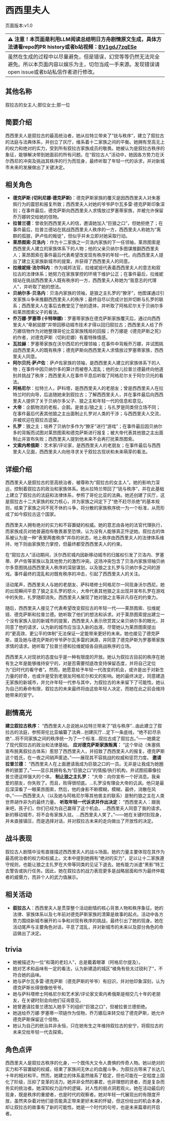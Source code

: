 # 西西里夫人
页面版本:v1.0
 

| :warning: 注意！本页面是利用LLM阅读总结明日方舟剧情原文生成，具体方法请看repo的PR history或者b站视频：[BV1gdJ7zqESe](https://www.bilibili.com/video/BV1gdJ7zqESe/)         |
|:----------------------------|
| 虽然在生成的过程中以尽量避免，但是错误，幻觉等等仍然无法完全避免。所以本页面内容以娱乐为主，切勿当成一手来源。发现错误请open issue或者b站私信作者进行修改。|



## 其他名称
叙拉古的女主人;那位女士;那一位
## 简要介绍
西西里夫人是叙拉古的最高统治者，她从拉特兰带来了“铳与秩序”，建立了叙拉古的法庭与法典体系，并创立了灰厅，维系着十二家族之间的平衡。她拥有至高无上的权力和绝对的实力，受到所有叙拉古家族成员的敬畏。她被认为是叙拉古秩序的象征，能够解决带到她面前的所有问题。在“叙拉古人”活动中，她因各方势力在沃尔西尼的冲突及挑战其秩序的行为而现身，最终听取了年轻一代的诉求，并对新城市未来的发展做出了关键决定。
## 相关角色
-   **德克萨斯 (切利尼娜·德克萨斯)**：德克萨斯家族的覆灭是因西西里夫人对朱塞佩行为的震怒和报复所致；西西里夫人对她的爷爷萨尔瓦多雷·德克萨斯印象深刻；在事件最后，德克萨斯向西西里夫人求情放过罗塞蒂家族，并被允许保留乔万娜转交给她的信物。
-   **拉普兰德**：曾收到西西里夫人的信，邀请她加入“巨狼之口”，但她拒绝了；在事件最后，拉普兰德站在挑战西西里夫人秩序的一方，西西里夫人称她为“离群的孤狼，萨卢佐的叛徒”，但似乎并未立即对她采取行动。
-   **莱昂图索·贝洛内**：作为十二家族之一贝洛内家族的下一任领袖，莱昂图索是西西里夫人建立的家族体系下的人物；他的父亲贝纳尔多图谋推翻西西里夫人；莱昂图索在事件最后代表希望改变现有秩序的年轻一代，向西西里夫人提出了建立无家族新城市的提案，并获得了西西里夫人的同意。
-   **拉维妮娅·法尔科内**：作为城邦法官，拉维妮娅代表着西西里夫人的意志和叙拉古的法律体系；她努力在家族掌控的环境下维护公正；在事件最后，拉维妮娅站在挑战西西里夫人既有秩序的一方，西西里夫人称她为“我意志的代理人”，并听取了她的想法。
-   **贝纳尔多·贝洛内**：贝洛内家族的领袖，是狼之主扎罗的“獠牙”，他图谋通过引发家族斗争来推翻西西里夫人的秩序；最终自尽以完成计划并切断与扎罗的联系；西西里夫人在事后去教堂见了他的遗体，并听取了阿格尼尔关于贝纳尔多和莱昂图索父子的看法。
-   **乔万娜·罗塞蒂 (卡特琳娜)**：罗塞蒂家族在德克萨斯家族覆灭后，通过向西西里夫人“卑躬屈膝”并带回移动城市技术才得以回归叙拉古；西西里夫人给了乔万娜信物作为对她整理哥伦比亚家族残局的回报；乔万娜是《德克萨斯之死》的作者，对德克萨斯（切利尼娜）有着特殊情感。
-   **瓦拉赫**：罗塞蒂家族在沃尔西尼的代理领袖；在事件中背叛乔万娜，并试图挑战西西里夫人的既有秩序；德克萨斯向西西里夫人求情放过罗塞蒂家族，西西里夫人同意。
-   **阿尔贝托·萨卢佐**：萨卢佐家族的领袖，是西西里夫人建立的家族体系下的人物；在事件中因贝纳尔多的算计而被卷入混乱；他的女儿拉普兰德最终向他道别并挑战了秩序；西西里夫人在事件平息后听取了阿格尼尔关于阿尔贝托的看法。
-   **阿格尼尔**：拉特兰人，萨科塔，是西西里夫人的老朋友；曾是西西里夫人在拉特兰时的向导，后追随她来到叙拉古；了解西西里夫人，并在事件最后向西西里夫人提供了关于贝纳尔多父子、狼之主和年轻一代的信息和意见。
-   **大帝**：企鹅物流的老板，企鹅。是兽主/狼之主；与扎罗是同类但立场不同；在事件最后代表其他狼之主出面制止扎罗对人类的干涉；与西西里夫人交流，并被欢迎在叙拉古逗留。
-   **扎罗**：狼之主；培养了贝纳尔多作为“獠牙”进行“游戏”；在事件最后因贝纳尔多的背叛而试图对莱昂图索和德克萨斯进行报复；被大帝代表其他狼之主出面制止并宣布失败；西西里夫人提到他未来不会再打扰莱昂图索。
-   **文索内希俄斯**：艺术家/评论家，是西西里夫人的老朋友；在事件最后与西西里夫人见面，西西里夫人向他寻求关于叙拉古现状和未来萌芽的看法。
## 详细介绍
西西里夫人是叙拉古的至高统治者，被尊称为“叙拉古的女主人”。她的影响力深远，控制着叙拉古的政治和家族体系。她从拉特兰带回了“铳与秩序”，并在此基础上建立了叙拉古的法庭和法律体系，参照了哥伦比亚的法典。她还创建了灰厅，这是叙拉古十二大家族的权力核心，并为家族之间定下了“绝不赶尽杀绝”的基本规则，结束了家族之间不死不休的斗争，将分散的家族秩序统一为一个标准，从而形成了如今叙拉古这个国家。

西西里夫人拥有绝对的实力和不容置疑的权威。她的意志由各地的法官代理执行，而家族成员对她普遍抱有敬畏甚至恐惧，认为没有人能够真正忤逆她。叙拉古的体系被认为是一种“表里两套秩序”并存的状态，地上秩序由西西里夫人的法律体系维持，地下则由家族势力掌控，但最终都受西西里夫人的约束。

在“叙拉古人”活动期间，沃尔西尼城内因新移动城市的归属权引发了贝洛内、罗塞蒂、萨卢佐等家族以及其他势力的激烈冲突。这场冲突包含了贝洛内家族领袖贝纳尔多意图挑战西西里夫人秩序的深层谋划，以及狼之主扎罗与贝纳尔多之间的游戏。事件最终的混乱和对既有秩序的冲击，引起了西西里夫人的关注。

活动尾声，西西里夫人与她的老朋友、萨科塔修士阿格尼尔一同现身沃尔西尼。她的出现瞬间平息了狼之主扎罗的怒火，大帝代表其他狼之主出现并宣布扎罗在游戏中的失败，扎罗随即消失。西西里夫人展现了她对狼之主等非凡存在的约束力。

随后，西西里夫人接见了代表希望改变叙拉古的年轻一代——莱昂图索、拉维妮娅、德克萨斯和拉普兰德。她听取了他们的想法和诉求。对于莱昂图索提出建立一个没有家族入驻的新城市的提案，西西里夫人表示欣赏其父亲贝纳尔多的眼光，并同意了他的请求，认为新的城市应当注入新的血液，尽管她认为莱昂图索提出的“更高效、更公平的体制”无法保证一定能带来更好的未来。她也接见了德克萨斯，提及她与德克萨斯的爷爷萨尔瓦多雷的渊源，并同意了德克萨斯为罗塞蒂家族求情的请求。她听取了拉普兰德和拉维妮娅各自挑战秩序的立场。

西西里夫人对现状的态度似乎是一种有限度的开放。她认为叙拉古目前的秩序在她有生之年是能够维持安宁的，对是否需要彻底改变持保留态度，并将自己定位为“旧时代的看守者”。然而，她愿意给予年轻一代改变的机会，或许是出于对新生力量的好奇，也或许是受到老朋友阿格尼尔和文的影响。她的最终决定，同意建造无家族的新城市，并允许年轻一代参与其中，为叙拉古的未来留下了可能性。她认为自己的寿命有限，叙拉古的未来最终将由这些年轻人决定，而她在此之前会维持她带来的安宁。
## 剧情高光
**建立叙拉古秩序：** “西西里夫人总说她从拉特兰带来了“铳与秩序”...由此建立了叙拉古的法庭，参照哥伦比亚编纂了法典...创建灰厅...定下一条底线，“绝不赶尽杀绝”...将不同家族之间的秩序统一为了一个标准...叙拉古成了叙拉古。”——她奠定了现代叙拉古的政治和法律基础。
**应对德克萨斯家族叛离：** “这个举动（朱塞佩宣布脱离叙拉古体系）惹怒了西西里夫人，并招致了西西里夫人的报复。德克萨斯这个姓氏，在一夜之间销声匿迹。”——展现其不容挑战的权威和惩罚力度。
**邀请拉普兰德：** “西西里夫人在上面邀请我成为巨狼之口的一员。无非是让我成为她圈养的狼罢了。”——显示其拥有名为“巨狼之口”的情报/执行机构，并试图招募像拉普兰德这样强大的个体。
**制止狼之主扎罗：** “大帝：向你宣布一个好消息。我亲爱的朋友，你失败了。而且，败得很彻底。...扎罗没有理会大帝的讥讽。他只是最后深深看了一眼莱昂图索，然后，他的身影不断模糊，模糊，最终，消散在风中。”——西西里夫人（以及她与阿格尼尔等其他兽主的联系）是制约狼之主在人类世界胡作非为的最终力量。
**听取年轻一代诉求并作出决定：** “西西里夫人：跟我来吧，孩子们，你们已经为自己赢得了这个机会。...西西里夫人同意了我的请求。新的移动城市，将不会有家族入驻。...西西里夫人笑了。”——她在关键时刻现身，并未直接镇压，而是选择对话，并对叙拉古未来的走向做出了开放性的决定。
## 战斗表现
叙拉古人剧情中没有直接描述西西里夫人的战斗场面。她的力量主要体现在其作为最高统治者的权力和权威上。文本中提到她拥有“绝对的实力”，足以让十二家族遵守规则，也能让狼之主扎罗在大帝等同类的见证下退去。她有能力派遣“黑影”特工去警告或执行任务。因此，她在叙拉古的战力表现更多是战略层面和作为最终仲裁者的威慑力，而非个人的武力值展示。
## 相关活动
-   **叙拉古人**：西西里夫人是贯穿整个活动剧情的核心背景人物和秩序象征。她的法律、家族体系以及七年前对德克萨斯家族的清算是故事的起点。活动中各方势力围绕新城市展开的斗争和对现有秩序的挑战，最终引出了她的现身。她在活动尾声与主要角色对话，平息了混乱，并对新城市的未来以及部分角色的命运做出了决定。
## trivia
*   她被描述为一位“和蔼的老妇人”，总是戴着眼罩（阿格尼尔提及）。
*   她对艺术和品味有一定的看法，认为新建造的城区“棱角有些太过锐利了”，不符合她的品味。
*   她与萨尔瓦多雷·德克萨斯（德克萨斯的爷爷）有旧识，并对他印象深刻，认为德克萨斯长得很像他爷爷。
*   她与萨科塔修士阿格尼尔和艺术家/评论家文索内希俄斯是相交几十年的老朋友，在关键时刻会向他们征询意见。
*   她曾邀请拉普兰德加入她手下的组织“巨狼之口”，但被拉普兰德拒绝。
*   她送给乔万娜·罗塞蒂一项链作为信物，乔万娜后来转交给了德克萨斯，她允许德克萨斯保留这个信物。
*   她认为自己的统治并非永恒，只在她有生之年维持叙拉古的安宁，将叙拉古的未来交给年轻一代去探索。
## 角色点评
西西里夫人是叙拉古秩序的化身，一个既伟大又令人畏惧的传奇人物。她以绝对的实力和不容置疑的权威，结束了家族间无休止的血腥斗争，为叙拉古带来了长达几十年的相对和平。然而，她建立的体系虽然维系了稳定，但也可能在一定程度上固化了阶级，压抑了变革的活力。她并非全然的暴君，也非理想的贤者，而是复杂而务实的统治者。她深知权力运作的逻辑，对人性的弱点洞若观火。她在活动最后的现身，既是秩序的重塑者，也是时代的观察者。她对年轻一代展现出的有限度开放，虽然夹杂着对他们是否能真正带来更好未来的怀疑，但这份给出的机会本身，却让叙拉古的故事有了新的可能性。她是一个时代的句号，也是未来篇章的开启者。